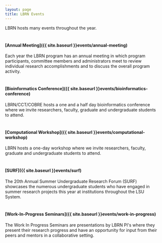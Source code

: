 ```yaml
---
layout: page
title: LBRN Events
---
```


<style>
	p { margin-bottom: 40px }
</style>


LBRN hosts many events throughout the year.

#### [Annual Meeting]({{ site.baseurl }}events/annual-meeting)

Each year the LBRN program has an annual meeting in which program participants, committee members and administrators meet to review individual research accomplishments and to discuss the overall program activity.

#### [Bioinformatics Conference]({{ site.baseurl }}events/bioinformatics-conference)

LBRN/CCT/COBRE hosts a one and a half day bioinformatics conference where we invite researchers, faculty, graduate and undergraduate students to attend.

#### [Computational Workshop]({{ site.baseurl }}events/computational-workshop)

LBRN hosts a one-day workshop where we invite researchers, faculty, graduate and undergraduate students to attend.

#### [SURF]({{ site.baseurl }}events/surf)

The 20th Annual Summer Undergraduate Research Forum (SURF) showcases the numerous undergraduate students who have engaged in summer research projects this year at institutions throughout the LSU System.

#### [Work-In-Progress Seminars]({{ site.baseurl }}events/work-in-progress)

The Work In Progress Seminars are presentations by LBRN PI's where they present their research progress and have an opportunity for input from their peers and mentors in a collaborative setting.
